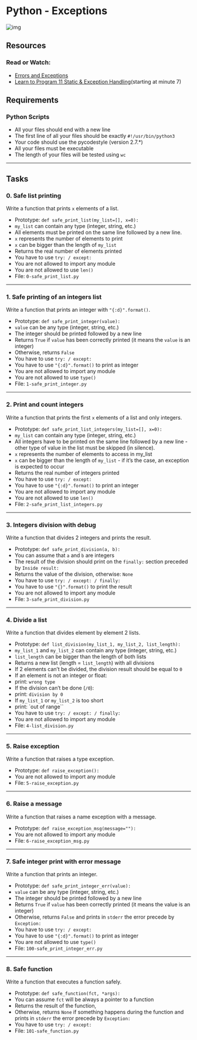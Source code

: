 # Python - Exceptions

![img](https://files.realpython.com/media/try_except_else_finally.a7fac6c36c55.png)

## Resources
### Read or Watch:
- [Errors and Exceptions](https://docs.python.org/3/tutorial/errors.html)
- [Learn to Program 11 Static & Exception Handling](https://www.youtube.com/watch?v=7vbgD-3s-w4)(starting at minute 7)

## Requirements
### Python Scripts
- All your files should end with a new line
- The first line of all your files should be exactly `#!/usr/bin/python3`
- Your code should use the pycodestyle (version 2.7.*)
- All your files must be executable
- The length of your files will be tested using `wc`

-------------------------
## Tasks

### 0. Safe list printing
Write a function that prints `x` elements of a list.
- Prototype: `def safe_print_list(my_list=[], x=0):`
- `my_list` can contain any type (integer, string, etc.)
- All elements must be printed on the same line followed by a new line.
- `x` represents the number of elements to print
- `x` can be bigger than the length of `my_list`
- Returns the real number of elements printed
- You have to use `try: / except:`
- You are not allowed to import any module
- You are not allowed to use `len()`
- File: `0-safe_print_list.py`

-------------------------
### 1. Safe printing of an integers list
Write a function that prints an integer with `"{:d}".format()`.
- Prototype: `def safe_print_integer(value):`
- `value` can be any type (integer, string, etc.)
- The integer should be printed followed by a new line
- Returns `True` if `value` has been correctly printed (it means the `value` is an integer)
- Otherwise, returns `False`
- You have to use `try: / except:`
- You have to use `"{:d}".format()` to print as integer
- You are not allowed to import any module
- You are not allowed to use `type()`
- File: `1-safe_print_integer.py`

-------------------------
### 2. Print and count integers
Write a function that prints the first `x` elements of a list and only integers.
- Prototype: `def safe_print_list_integers(my_list=[], x=0):`
- `my_list` can contain any type (integer, string, etc.)
- All integers have to be printed on the same line followed by a new line - other type of value in the list must be skipped (in silence).
- `x` represents the number of elements to access in my_list
- `x` can be bigger than the length of `my_list` - if it’s the case, an exception is expected to occur
- Returns the real number of integers printed
- You have to use `try: / except:`
- You have to use `"{:d}".format()` to print an integer
- You are not allowed to import any module
- You are not allowed to use `len()`
- File: `2-safe_print_list_integers.py`

-------------------------
### 3. Integers division with debug
Write a function that divides 2 integers and prints the result.
- Prototype: `def safe_print_division(a, b):`
- You can assume that `a` and `b` are integers
- The result of the division should print on the `finally:` section preceded by `Inside result:`
- Returns the value of the division, otherwise: `None`
- You have to use `try: / except: / finally:`
- You have to use `"{}".format()` to print the result
- You are not allowed to import any module
- File: `3-safe_print_division.py`

-------------------------
### 4. Divide a list
Write a function that divides element by element 2 lists.
- Prototype: `def list_division(my_list_1, my_list_2, list_length):`
- `my_list_1` and `my_list_2` can contain any type (integer, string, etc.)
- `list_length` can be bigger than the length of both lists
- Returns a new list (length = `list_length`) with all divisions
- If 2 elements can’t be divided, the division result should be equal to `0`
- If an element is not an integer or float:
 - print: `wrong type`
- If the division can’t be done (`/0`):
 - print: `division by 0`
- If `my_list_1` or `my_list_2` is too short
 - print: `out of range``
- You have to use `try: / except: / finally:`
- You are not allowed to import any module
- File: `4-list_division.py`

-------------------------
### 5. Raise exception
Write a function that raises a type exception.
- Prototype: `def raise_exception():`
- You are not allowed to import any module
- File: `5-raise_exception.py`

-------------------------
### 6. Raise a message
Write a function that raises a name exception with a message.
- Prototype: `def raise_exception_msg(message=""):`
- You are not allowed to import any module
- File: `6-raise_exception_msg.py`

-------------------------
### 7. Safe integer print with error message
Write a function that prints an integer.
- Prototype: `def safe_print_integer_err(value):`
- `value` can be any type (integer, string, etc.)
- The integer should be printed followed by a new line
- Returns `True` if `value` has been correctly printed (it means the value is an integer)
- Otherwise, returns `False` and prints in `stderr` the error precede by `Exception:`
- You have to use `try: / except:`
- You have to use `"{:d}".format()` to print as integer
- You are not allowed to use `type()`
- File: `100-safe_print_integer_err.py`

-------------------------
### 8. Safe function
Write a function that executes a function safely.
- Prototype: `def safe_function(fct, *args):`
- You can assume `fct` will be always a pointer to a function
- Returns the result of the function,
- Otherwise, returns `None` if something happens during the function and prints in `stderr` the error precede by `Exception:`
- You have to use `try: / except:`
- File: `101-safe_function.py`
